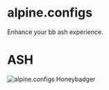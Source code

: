 # alpine.configs
Enhance your bb ash experience.

# ASH
![alpine.configs Honeybadger](https://16colo.rs/pack/acdu0496/x1/PR-ASH.GIF)